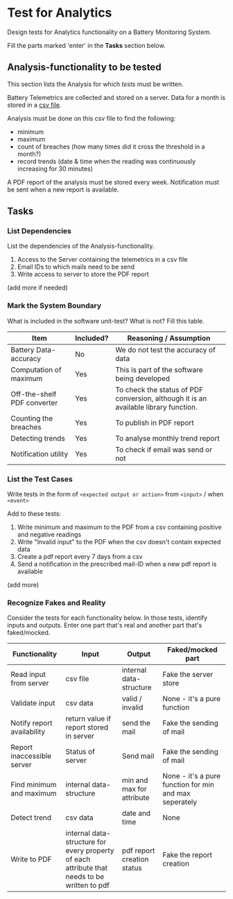 # Test for Analytics

Design tests for Analytics functionality on a Battery Monitoring System.

Fill the parts marked 'enter' in the **Tasks** section below.

## Analysis-functionality to be tested

This section lists the Analysis for which _tests_ must be written.

Battery Telemetrics are collected and stored on a server.
Data for a month is stored in a [csv file](https://en.wikipedia.org/wiki/Comma-separated_values).

Analysis must be done on this csv file to find the following:
- minimum
- maximum
- count of breaches (how many times did it cross the threshold in a month?)
- record trends (date & time when the reading was continuously increasing for 30 minutes)

A PDF report of the analysis must be stored every week.
Notification must be sent when a new report is available.

## Tasks

### List Dependencies

List the dependencies of the Analysis-functionality.

1. Access to the Server containing the telemetrics in a csv file
1. Email IDs to which mails need to be send
1. Write access to server to store the PDF report

(add more if needed)

### Mark the System Boundary

What is included in the software unit-test? What is not? Fill this table.

| Item                      | Included?     | Reasoning / Assumption
|---------------------------|---------------|---
Battery Data-accuracy       | No            | We do not test the accuracy of data
Computation of maximum      | Yes           | This is part of the software being developed
Off-the-shelf PDF converter | Yes			| To check the status of PDF conversion, although it is an available library function.
Counting the breaches       | Yes 		 	| To publish in PDF report
Detecting trends            | Yes 		 	| To analyse monthly trend report
Notification utility        | Yes 		 	| To check if email was send or not

### List the Test Cases

Write tests in the form of `<expected output or action>` from `<input>` / when `<event>`

Add to these tests:

1. Write minimum and maximum to the PDF from a csv containing positive and negative readings
1. Write "Invalid input" to the PDF when the csv doesn't contain expected data
1. Create a pdf report every 7 days from a csv
1. Send a notification in the prescribed mail-ID when a new pdf report is available

(add more)

### Recognize Fakes and Reality

Consider the tests for each functionality below.
In those tests, identify inputs and outputs.
Enter one part that's real and another part that's faked/mocked.

| Functionality            | Input        | Output                      | Faked/mocked part
|--------------------------|--------------|-----------------------------|---
Read input from server     | csv file     | internal data-structure     | Fake the server store
Validate input             | csv data     | valid / invalid             | None - it's a pure function
Notify report availability | return value if report stored in server | send the mail               | Fake the sending of mail
Report inaccessible server | Status of server | Send mail             | Fake the sending of mail
Find minimum and maximum   | internal data-structure | min and max for attribute               | None - it's a pure function for min and max seperately
Detect trend               | csv data	  | date and time              | None
Write to PDF               | internal data-structure for every property of each attribute that needs to be written to pdf | pdf report creation status               | Fake the report creation
